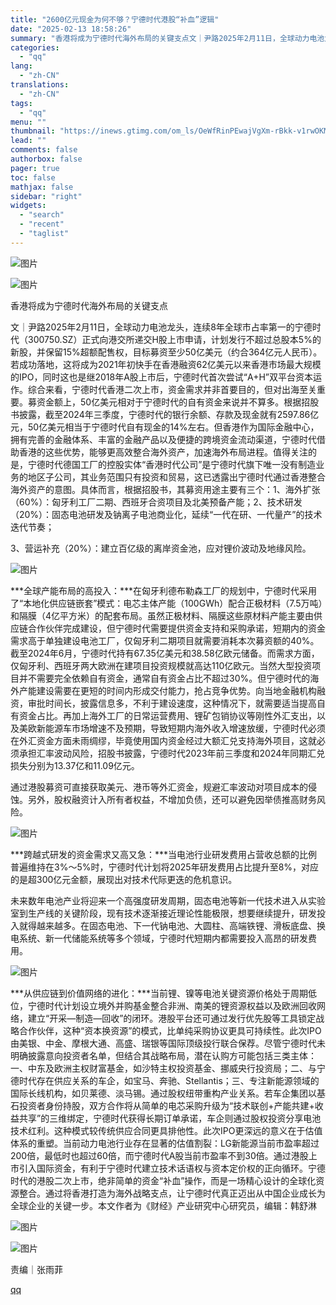 ```yaml
---
title: "2600亿元现金为何不够？宁德时代港股“补血”逻辑"
date: "2025-02-13 18:58:26"
summary: "香港将成为宁德时代海外布局的关键支点文｜尹路2025年2月11日，全球动力电池龙头，连续8年全球市占..."
categories:
  - "qq"
lang:
  - "zh-CN"
translations:
  - "zh-CN"
tags:
  - "qq"
menu: ""
thumbnail: "https://inews.gtimg.com/om_ls/OeWfRinPEwajVgXm-rBkk-v1rwOKM5IMBWflq8wVyMYIcAA_640360/0"
lead: ""
comments: false
authorbox: false
pager: true
toc: false
mathjax: false
sidebar: "right"
widgets:
  - "search"
  - "recent"
  - "taglist"
---
```


![图片](https://inews.gtimg.com/om_bt/OkFnSg-hyvbxH2pmvSstOcKTKALhH9YV8g4QbEvbjTOK8AA/641)  
  
![图片](https://inews.gtimg.com/om_bt/OmnU0BNv-WJmpQqHbAwFKZCQgffh43gennwYoTJ3MmmvIAA/641)  
  
  

香港将成为宁德时代海外布局的关键支点

  


  
文｜尹路2025年2月11日，全球动力电池龙头，连续8年全球市占率第一的宁德时代（300750.SZ）正式向港交所递交H股上市申请，计划发行不超过总股本5%的新股，并保留15%超额配售权，目标募资至少50亿美元（约合364亿元人民币）。若成功落地，这将成为2021年初快手在香港融资62亿美元以来香港市场最大规模的IPO，同时这也是继2018年A股上市后，宁德时代首次尝试“A+H”双平台资本运作。综合来看，宁德时代香港二次上市，资金需求并非首要目的，但对出海至关重要。募资金额上，50亿美元相对于宁德时代的自有资金来说并不算多。根据招股书披露，截至2024年三季度，宁德时代的银行余额、存款及现金就有2597.86亿元，50亿美元相当于宁德时代自有现金的14%左右。但香港作为国际金融中心，拥有完善的金融体系、丰富的金融产品以及便捷的跨境资金流动渠道，宁德时代借助香港的这些优势，能够更高效整合海外资产，加速海外布局进程。值得关注的是，宁德时代德国工厂的控股实体“香港时代公司”是宁德时代旗下唯一没有制造业务的地区子公司，其业务范围只有投资和贸易，这已透露出宁德时代通过香港整合海外资产的意图。具体而言，根据招股书，其募资用途主要有三个：1、海外扩张（60%）：匈牙利工厂二期、西班牙合资项目及北美预备产能；2、技术研发（20%）：固态电池研发及钠离子电池商业化，延续“一代在研、一代量产”的技术迭代节奏；

3、营运补充（20%）：建立百亿级的离岸资金池，应对锂价波动及地缘风险。

![图片](https://inews.gtimg.com/om_bt/OKv5oFqFKFbVwkPD1H-PdJxqfnmYhY-G7kRM8apV_F5QoAA/641)

***全球产能布局的高投入：***在匈牙利德布勒森工厂的规划中，宁德时代采用了“本地化供应链嵌套”模式：电芯主体产能（100GWh）配合正极材料（7.5万吨）和隔膜（4亿平方米）的配套布局。虽然正极材料、隔膜这些原材料产能主要由供应链合作伙伴完成建设，但宁德时代需要提供资金支持和采购承诺，短期内的资金需求高于单独建设电池工厂，仅匈牙利二期项目就需要消耗本次募资额的40%。截至2024年6月，宁德时代持有67.35亿美元和38.58亿欧元储备。而需求方面，仅匈牙利、西班牙两大欧洲在建项目投资规模就高达110亿欧元。当然大型投资项目并不需要完全依赖自有资金，通常自有资金占比不超过30%。但宁德时代的海外产能建设需要在更短的时间内形成交付能力，抢占竞争优势。向当地金融机构融资，审批时间长，披露信息多，不利于建设速度，这种情况下，就需要适当提高自有资金占比。再加上海外工厂的日常运营费用、锂矿包销协议等刚性外汇支出，以及美欧新能源车市场增速不及预期，导致短期内海外收入增速放缓，宁德时代必须在外汇资金方面未雨绸缪，毕竟使用国内资金经过大额汇兑支持海外项目，这就必须承担汇率波动风险，招股书披露，宁德时代2023年前三季度和2024年同期汇兑损失分别为13.37亿和11.09亿元。

通过港股募资可直接获取美元、港币等外汇资金，规避汇率波动对项目成本的侵蚀。另外，股权融资计入所有者权益，不增加负债，还可以避免因举债推高财务风险。

![图片](https://inews.gtimg.com/om_bt/OM1Gd6nfChIMdJAaMDwbA0nSuGVzz0pr6nP05KGwPuhAoAA/641)

***跨越式研发的资金需求又高又急：***当电池行业研发费用占营收总额的比例普遍维持在3%～5%时，宁德时代计划将2025年研发费用占比提升至8%，对应的是超300亿元金额，展现出对技术代际更迭的危机意识。

未来数年电池产业将迎来一个高强度研发周期，固态电池等新一代技术进入从实验室到生产线的关键阶段，现有技术逐渐接近理论性能极限，想要继续提升，研发投入就得越来越多。在固态电池、下一代钠电池、大圆柱、高端铁锂、滑板底盘、换电系统、新一代储能系统等多个领域，宁德时代短期内都需要投入高昂的研发费用。

![图片](https://inews.gtimg.com/om_bt/OjkQjCBQZmdESNv6P9DIm3pvmQYJMvkMYaItEcYftQDGoAA/641)

***从供应链到价值网络的进化：***当前锂、镍等电池关键资源价格处于周期低位，宁德时代计划设立境外并购基金整合非洲、南美的锂资源权益以及欧洲回收网络，建立“开采—制造—回收”的闭环。港股平台还可通过发行优先股等工具锁定战略合作伙伴，这种“资本换资源”的模式，比单纯采购协议更具可持续性。此次IPO由美银、中金、摩根大通、高盛、瑞银等国际顶级投行联合保荐。尽管宁德时代未明确披露意向投资者名单，但结合其战略布局，潜在认购方可能包括三类主体：一、中东及欧洲主权财富基金，如沙特主权投资基金、挪威央行投资局；二、与宁德时代存在供应关系的车企，如宝马、奔驰、Stellantis；三、专注新能源领域的国际长线机构，如贝莱德、淡马锡。通过股权纽带重构产业关系。若车企集团以基石投资者身份持股，双方合作将从简单的电芯采购升级为“技术联创+产能共建+收益共享”的三维绑定，宁德时代获得长期订单承诺，车企则通过股权投资分享电池技术红利。这种模式较传统供应合同更具排他性。此次IPO更深远的意义在于估值体系的重塑。当前动力电池行业存在显著的估值割裂：LG新能源当前市盈率超过200倍，最低时也超过60倍，而宁德时代A股当前市盈率不到30倍。通过港股上市引入国际资金，有利于宁德时代建立技术话语权与资本定价权的正向循环。宁德时代的港股二次上市，绝非简单的资金“补血”操作，而是一场精心设计的全球化资源整合。通过将香港打造为海外战略支点，让宁德时代真正迈出从中国企业成长为全球企业的关键一步。本文作者为《财经》产业研究中心研究员，编辑：韩舒淋

![图片](https://inews.gtimg.com/om_bt/Og5a507rteF4xPr5SzjDujiDgLNIGlh34Q-OgIsH_7R6YAA/641)

![图片](https://inews.gtimg.com/om_bt/OWLprWquN6PGbwQnKi8y0zEFy5HM3VlAYxNVLD-j1GuEkAA/641)

责编｜张雨菲

[qq](https://new.qq.com/rain/a/20250213A07NOJ00)
